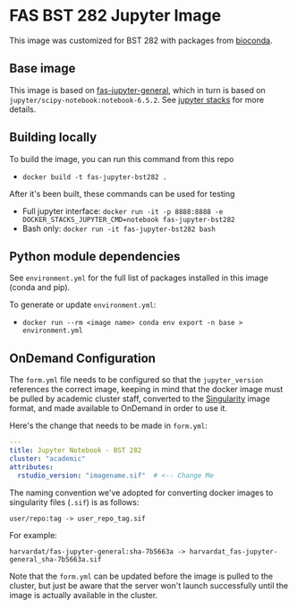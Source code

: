 # FAS BST 282 Jupyter Image

This image was customized for BST 282 with packages from [bioconda](https://bioconda.github.io/index.html).

## Base image

This image is based on [fas-jupyter-general](../fas-jupyter-general/Dockerfile), which in turn is based on `jupyter/scipy-notebook:notebook-6.5.2`. See [jupyter stacks](https://jupyter-docker-stacks.readthedocs.io/en/latest/using/selecting.html#jupyter-minimal-notebook) for more details.

## Building locally

To build the image, you can run this command from this repo
- `docker build -t fas-jupyter-bst282 .`

After it's been built, these commands can be used for testing
- Full jupyter interface: `docker run -it -p 8888:8888 -e DOCKER_STACKS_JUPYTER_CMD=notebook fas-jupyter-bst282`
- Bash only: `docker run -it fas-jupyter-bst282 bash`


## Python module dependencies

See `environment.yml` for the full list of packages installed in this image (conda and pip).

To generate or update `environment.yml`:
- `docker run --rm <image name> conda env export -n base > environment.yml` 

## OnDemand Configuration

The `form.yml` file needs to be configured so that the `jupyter_version` references the correct image, keeping in mind that the docker image must be pulled by academic cluster staff, converted to the [Singularity](https://docs.sylabs.io/guides/3.0/user-guide/quick_start.html) image format, and made available to OnDemand in order to use it.

Here's the change that needs to be made in `form.yml`:

```yaml
---
title: Jupyter Notebook - BST 282
cluster: "academic"
attributes:
  rstudio_version: "imagename.sif"  # <-- Change Me
```

The naming convention we've adopted for converting docker images to singularity files (`.sif`) is as follows:

```
user/repo:tag -> user_repo_tag.sif
```

For example:

```
harvardat/fas-jupyter-general:sha-7b5663a -> harvardat_fas-jupyter-general_sha-7b5663a.sif
```

Note that the `form.yml` can be updated before the image is pulled to the cluster, but just be aware that the server won't launch successfully until the image is actually available in the cluster.
